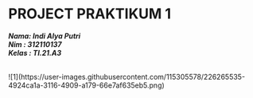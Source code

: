 # PROJECT PRAKTIKUM 1

**_Nama: Indi Alya Putri_** <br/>
**_Nim : 312110137_** <br/>
**_Kelas : TI.21.A3_** <br/>

<br/>
![1](https://user-images.githubusercontent.com/115305578/226265535-4924ca1a-3116-4909-a179-66e7af635eb5.png)
